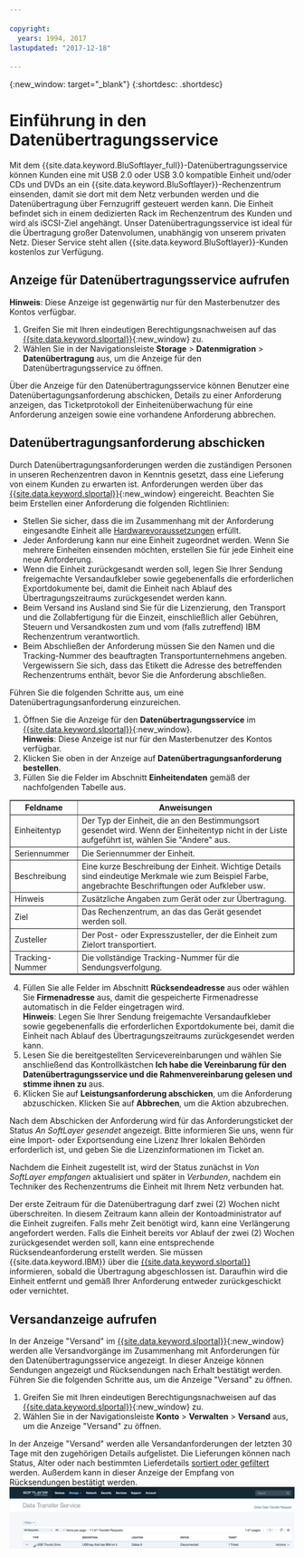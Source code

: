 ```yaml
---

copyright:
  years: 1994, 2017
lastupdated: "2017-12-18"

---
```

{:new_window: target="_blank"}
{:shortdesc: .shortdesc}

# Einführung in den Datenübertragungsservice

Mit dem {{site.data.keyword.BluSoftlayer_full}}-Datenübertragungsservice können Kunden eine mit USB 2.0 oder USB 3.0 kompatible Einheit und/oder CDs und DVDs an ein {{site.data.keyword.BluSoftlayer}}-Rechenzentrum einsenden, damit sie dort mit dem Netz verbunden werden und die Datenübertragung über Fernzugriff gesteuert werden kann. Die Einheit befindet sich in einem dedizierten Rack im Rechenzentrum des Kunden und wird als iSCSI-Ziel angehängt. Unser Datenübertragungsservice ist ideal für die Übertragung großer Datenvolumen, unabhängig von unserem privaten Netz. Dieser Service steht allen {{site.data.keyword.BluSoftlayer}}-Kunden kostenlos zur Verfügung.

## Anzeige für Datenübertragungsservice aufrufen

**Hinweis**: Diese Anzeige ist gegenwärtig nur für den Masterbenutzer des Kontos verfügbar.

1. Greifen Sie mit Ihren eindeutigen Berechtigungsnachweisen auf das [{{site.data.keyword.slportal}}](https://control.softlayer.com/){:new_window} zu.
2. Wählen Sie in der Navigationsleiste **Storage** > **Datenmigration** > **Datenübertragung** aus, um die Anzeige für den Datenübertragungsservice zu öffnen.<br/>

Über die Anzeige für den Datenübertragungsservice können Benutzer eine Datenübertagungsanforderung abschicken, Details zu einer Anforderung anzeigen, das Ticketprotokoll der Einheitenüberwachung für eine Anforderung anzeigen sowie eine vorhandene Anforderung abbrechen.

## Datenübertragungsanforderung abschicken

Durch Datenübertragungsanforderungen werden die zuständigen Personen in unseren Rechenzentren davon in Kenntnis gesetzt, dass eine Lieferung von einem Kunden zu erwarten ist. Anforderungen werden über das [{{site.data.keyword.slportal}}](https://control.softlayer.com/){:new_window} eingereicht. Beachten Sie beim Erstellen einer Anforderung die folgenden Richtlinien:

- Stellen Sie sicher, dass die im Zusammenhang mit der Anforderung eingesandte Einheit alle [Hardwarevoraussetzungen](/docs/infrastructure/DataTransferService/data-transfer-service-faq.html) erfüllt.
- Jeder Anforderung kann nur eine Einheit zugeordnet werden. Wenn Sie mehrere Einheiten einsenden möchten, erstellen Sie für jede Einheit eine neue Anforderung.
- Wenn die Einheit zurückgesandt werden soll, legen Sie Ihrer Sendung freigemachte Versandaufkleber sowie gegebenenfalls die erforderlichen Exportdokumente bei, damit die Einheit nach Ablauf des Übertragungszeitraums zurückgesendet werden kann.
- Beim Versand ins Ausland sind Sie für die Lizenzierung, den Transport und die Zollabfertigung für die Einzeit, einschließlich aller Gebühren, Steuern und Versandkosten zum und vom (falls zutreffend) IBM Rechenzentrum verantwortlich.
- Beim Abschließen der Anforderung müssen Sie den Namen und die Tracking-Nummer des beauftragten Transportunternehmens angeben. Vergewissern Sie sich, dass das Etikett die Adresse des betreffenden Rechenzentrums enthält, bevor Sie die Anforderung abschließen.

Führen Sie die folgenden Schritte aus, um eine Datenübertragungsanforderung einzureichen.

1. Öffnen Sie die Anzeige für den **Datenübertragungsservice** im [{{site.data.keyword.slportal}}](https://control.softlayer.com/){:new_window}. <br/> **Hinweis**: Diese Anzeige ist nur für den Masterbenutzer des Kontos verfügbar.
2. Klicken Sie oben in der Anzeige auf **Datenübertragungsanforderung bestellen**.
3. Füllen Sie die Felder im Abschnitt **Einheitendaten** gemäß der nachfolgenden Tabelle aus.
<table border="1">
<tbody>
 <tr><th>Feldname</th><th>Anweisungen</th></tr>
 <tr><td>Einheitentyp</td><td>Der Typ der Einheit, die an den Bestimmungsort gesendet wird. Wenn der Einheitentyp nicht in der Liste aufgeführt ist, wählen Sie "Andere" aus.</td></tr>
 <tr><td>Seriennummer</td><td> Die Seriennummer der Einheit.</td></tr><tr><td>Beschreibung</td><td>Eine kurze Beschreibung der Einheit. Wichtige Details sind eindeutige Merkmale wie zum Beispiel Farbe, angebrachte Beschriftungen oder Aufkleber usw.</td></tr>
 <tr><td>Hinweis</td><td>Zusätzliche Angaben zum Gerät oder zur Übertragung.</td></tr><tr><td>Ziel</td><td>Das Rechenzentrum, an das das Gerät gesendet werden soll.</td></tr>
 <tr><td>Zusteller</td><td>Der Post- oder Expresszusteller, der die Einheit zum Zielort transportiert.</td></tr>
 <tr><td>Tracking-Nummer</td><td>Die vollständige Tracking-Nummer für die Sendungsverfolgung.</td></tr>
 </tbody>
 </table>

4. Füllen Sie alle Felder im Abschnitt **Rücksendeadresse** aus oder wählen Sie **Firmenadresse** aus, damit die gespeicherte Firmenadresse automatisch in die Felder eingetragen wird. <br/> **Hinweis**: Legen Sie Ihrer Sendung freigemachte Versandaufkleber sowie gegebenenfalls die erforderlichen Exportdokumente bei, damit die Einheit nach Ablauf des Übertragungszeitraums zurückgesendet werden kann.
5. Lesen Sie die bereitgestellten Servicevereinbarungen und wählen Sie anschließend das Kontrollkästchen **Ich habe die Vereinbarung für den Datenübertragungsservice und die Rahmenvereinbarung gelesen und stimme ihnen zu** aus.
6. Klicken Sie auf **Leistungsanforderung abschicken**, um die Anforderung abzuschicken. Klicken Sie auf **Abbrechen**, um die Aktion abzubrechen.

Nach dem Abschicken der Anforderung wird für das Anforderungsticket der Status *An SoftLayer gesendet* angezeigt. Bitte informieren Sie uns, wenn für eine Import- oder Exportsendung eine Lizenz Ihrer lokalen Behörden erforderlich ist, und geben Sie die Lizenzinformationen im Ticket an.

Nachdem die Einheit zugestellt ist, wird der Status zunächst in *Von SoftLayer empfangen* aktualisiert und später in *Verbunden*, nachdem ein Techniker des Rechenzentrums die Einheit mit Ihrem Netz verbunden hat. 

Der erste Zeitraum für die Datenübertragung darf zwei (2) Wochen nicht überschreiten. In diesem Zeitraum kann allein der Kontoadministrator auf die Einheit zugreifen. Falls mehr Zeit benötigt wird, kann eine Verlängerung angefordert werden. Falls die Einheit bereits vor Ablauf der zwei (2) Wochen zurückgesendet werden soll, kann eine entsprechende Rücksendeanforderung erstellt werden. Sie müssen {{site.data.keyword.IBM}} über die [{{site.data.keyword.slportal}}](https://control.softlayer.com/) informieren, sobald die Übertragung abgeschlossen ist. Daraufhin wird die Einheit entfernt und gemäß Ihrer Anforderung entweder zurückgeschickt oder vernichtet.


## Versandanzeige aufrufen

In der Anzeige "Versand" im [{{site.data.keyword.slportal}}](https://control.softlayer.com/){:new_window} werden alle Versandvorgänge im Zusammenhang mit Anforderungen für den Datenübertragungsservice angezeigt. In dieser Anzeige können Sendungen angezeigt und Rücksendungen nach Erhalt bestätigt werden. Führen Sie die folgenden Schritte aus, um die Anzeige "Versand" zu öffnen.

1. Greifen Sie mit Ihren eindeutigen Berechtigungsnachweisen auf das [{{site.data.keyword.slportal}}](https://control.softlayer.com/){:new_window} zu.
2. Wählen Sie in der Navigationsleiste **Konto** > **Verwalten** > **Versand** aus, um die Anzeige "Versand" zu öffnen.

In der Anzeige "Versand" werden alle Versandanforderungen der letzten 30 Tage mit den zugehörigen Details aufgelistet. Die Lieferungen können nach Status, Alter oder nach bestimmten Lieferdetails [sortiert oder gefiltert](sort-or-filter-shipments-list.html) werden. Außerdem kann in dieser Anzeige der Empfang von Rücksendungen bestätigt werden.![Anzeige 'Versand'](/images/DTSShipmentScreen1.png)
